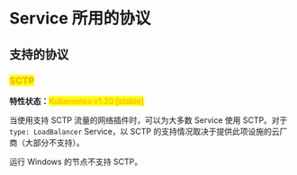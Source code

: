 # Service 所用的协议

## 支持的协议

### <mark style="color:orange;">SCTP</mark>

**特性状态：**<mark style="color:orange;">Kubernetes v1.20 \[stable]</mark>

当使用支持 SCTP 流量的网络插件时，可以为大多数 Service 使用 SCTP。对于 `type: LoadBalancer` Service，以 SCTP 的支持情况取决于提供此项设施的云厂商（大部分不支持）。

运行 Windows 的节点不支持 SCTP。
